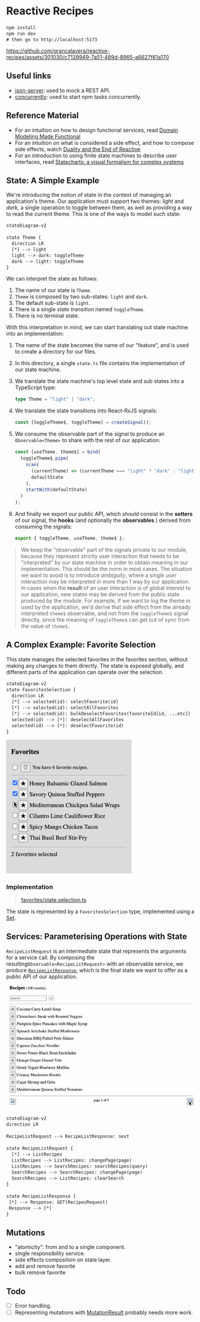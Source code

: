 # Reactive Recipes

```
npm install
npm run dev
# then go to http://localhost:5173
```

https://github.com/grancalavera/reactive-recipes/assets/301030/c7139949-7a51-489d-8965-a6627f61a170

## Useful links

- [json-server](https://github.com/typicode/json-server): used to mock a REST API.
- [concurrently](https://github.com/open-cli-tools/concurrently): used to start npm tasks concurrently.

## Reference Material

- For an intuition on how to design functional services, read [Domain Modeling Made Functional](https://pragprog.com/titles/swdddf/domain-modeling-made-functional/)
- For an intuition on what is considered a side effect, and how to compose side effects, watch [Duality and the End of Reactive](https://youtu.be/SVYGmGYXLpY?si=SC6OFZWVsHUSIXEBb)
- For an introduction to using finite state machines to describe user interfaces, read [Statecharts: a visual formalism for complex systems](https://www.sciencedirect.com/science/article/pii/0167642387900359)

## State: A Simple Example

We're introducing the notion of state in the context of managing an application's theme. Our application must support two themes: _light_ and _dark_, a single operation to toggle between them, as well as providing a way to read the current theme. This is one of the ways to model such state:

```mermaid
stateDiagram-v2

state Theme {
  direction LR
  [*] --> light
  light --> dark: toggleTheme
  dark --> light: toggleTheme
}
```

We can interpret the state as follows:

1. The name of our state is `Theme`.
1. `Theme` is composed by two sub-states: `light` and `dark`.
1. The default sub-state is `light`.
1. There is a single _state transition_ named `toggleTheme`.
1. There is no terminal state.

With this interpretation in mind, we can start translating out state machine into an implementation:

1. The name of the state becomes the name of our "feature", and is used to create a directory for our files.
1. In this directory, a single `state.ts` file contains the implementation of our state machine.
1. We translate the state machine's top level state and sub states into a TypeScript type:
   ```typescript
   type Theme = "light" | "dark";
   ```
1. We translate the state transitions into React-RxJS signals:

   ```typescript
   const [toggleTheme$, toggleTheme] = createSignal();
   ```

1. We consume the observable part of the signal to produce an `Observable<Theme>` to share with the rest of our application:

   ```typescript
   const [useTheme, theme$] = bind(
     toggleTheme$.pipe(
       scan(
         (currentTheme) => (currentTheme === "light" ? "dark" : "light"),
         defaultState
       ),
       startWith(defaultState)
     )
   );
   ```

1. And finally we export our public API, which should consist in the **setters** of our signal, the **hooks** (and optionally the **observables** ) derived from consuming the signals:
   ```typescript
   export { toggleTheme, useTheme, theme$ };
   ```

> We keep the "observable" part of the signals private to our module, because they represent strictly user interaction that needs to be "interpreted" by our state machine in order to obtain meaning in our implementation. This should be the norm in most cases.
> The situation we want to avoid is to introduce _ambiguity_, where a single user interaction may be interpreted in more than 1 way by our application. In cases when the **result** of an user interaction is of global interest to our application, new states may be derived from the public state produced by the module.
> For example, if we want to log the theme in used by the application, we'd derive that side effect from the already interpreted `theme$` observable, and not from the `toggleTheme$` signal directly, since the meaning of `toggleTheme$` can get out of sync from the value of `theme$`.

## A Complex Example: Favorite Selection

This state manages the selected favorites in the favorites section, without making any changes to them directly. The state is exposed globally, and different parts of the application can operate over the selection.

```mermaid
stateDiagram-v2
state FavoritesSelection {
  direction LR
  [*] --> selected(id): selectFavorite(id)
  [*] --> selected(id): selectAllFavorites
  [*] --> selected(id): bulkDeselectFavorites(favoriteId[id, ...etc])
  selected(id) --> [*]: deselectAllFavorites
  selected(id) --> [*]: deselectFavorite(id)
}
```

![Favorites Selection](./docs/favorite-selection.gif)

### Implementation

> [favorites/state.selection.ts](./src/favorites-manager/state.ts)

The state is represented by a `FavoritesSelection` type, implemented using a [Set](https://developer.mozilla.org/en-US/docs/Web/JavaScript/Reference/Global_Objects/Set).

## Services: Parameterising Operations with State

`RecipeListRequest` is an intermediate state that represents the arguments for a service call. By composing the resulting`Observable<RecipeListRequest>` with an observable service, we produce [`RecipeListResponse`](src/recipes/model.ts), which is the final state we want to offer as a public API of our application.

![Listing and searching recipes](./docs/list-recipes.gif)

```mermaid
stateDiagram-v2
direction LR

RecipeListRequest --> RecipeListResponse: next

state RecipeListRequest {
  [*] --> ListRecipes
  ListRecipes --> ListRecipes: changePage(page)
  ListRecipes --> SearchRecipes: searchRecipes(query)
  SearchRecipes --> SearchRecipes: changePage(page)
  SearchRecipes --> ListRecipes: clearSearch
}

state RecipeListResponse {
 [*] --> Response: GET(RecipesRequest)
 Response --> [*]
}
```

## Mutations

- "atomicity": from and to a single component.
- single responsibility service.
- side effects composition on state layer.
- add and remove favorite
- bulk remove favorite

## Todo

- [ ] Error handling.
- [ ] Representing mutations with [MutationResult](src/lib/mutation.ts) probably needs more work.
